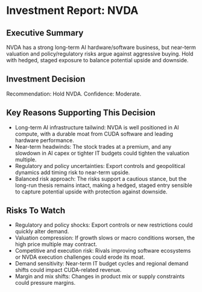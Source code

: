 # Investment Report: NVDA
## Executive Summary
NVDA has a strong long-term AI hardware/software business, but near-term valuation and policy/regulatory risks argue against aggressive buying. Hold with hedged, staged exposure to balance potential upside and downside.

## Investment Decision
Recommendation: Hold NVDA. Confidence: Moderate.

## Key Reasons Supporting This Decision
- Long-term AI infrastructure tailwind: NVDA is well positioned in AI compute, with a durable moat from CUDA software and leading hardware performance.
- Near-term headwinds: The stock trades at a premium, and any slowdown in AI capex or tighter IT budgets could tighten the valuation multiple.
- Regulatory and policy uncertainties: Export controls and geopolitical dynamics add timing risk to near-term upside.
- Balanced risk approach: The risks support a cautious stance, but the long-run thesis remains intact, making a hedged, staged entry sensible to capture potential upside with protection against downside.

## Risks To Watch
- Regulatory and policy shocks: Export controls or new restrictions could quickly alter demand.
- Valuation compression: If growth slows or macro conditions worsen, the high price multiple may contract.
- Competitive and execution risk: Rivals improving software ecosystems or NVDA execution challenges could erode its moat.
- Demand sensitivity: Near-term IT budget cycles and regional demand shifts could impact CUDA-related revenue.
- Margin and mix shifts: Changes in product mix or supply constraints could pressure margins.